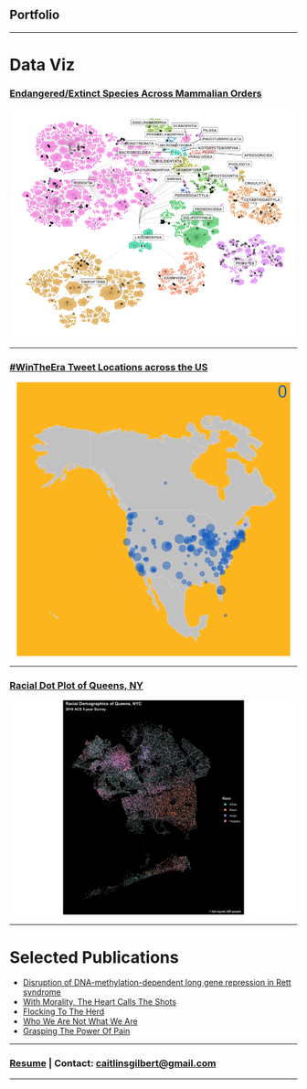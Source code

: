 ## Portfolio

---

# Data Viz 

### [Endangered/Extinct Species Across Mammalian Orders](/redlisthierarchy)
<p align="center">
<img src="images/redlist_hierarchy_plot.png?raw=true"/>
</p>

---
### [#WinTheEra Tweet Locations across the US](/petetweets)

<p align="center">
<img src="images/wintheeratweetsbyhour.gif?raw=true"/>
</p>

---
### [Racial Dot Plot of Queens, NY](/petetweets)
<p align="center">
<img src="images/queens_race_dotplot.png?raw=true"/>
</p>

---

# Selected Publications

- [Disruption of DNA-methylation-dependent long gene repression in Rett syndrome](https://www.nature.com/articles/nature14319)
- [With Morality, The Heart Calls The Shots](https://thehoya.com/gilbert-with-morality-the-heart-calls-the-shots/)
- [Flocking To The Herd](https://thehoya.com/gilbert-flocking-to-the-herd/)
- [Who We Are Not What We Are](https://thehoya.com/gilbert-who-we-are-not-what-we-are/)
- [Grasping The Power Of Pain](https://thehoya.com/gilbert-grasping-the-power-of-pain/)

---

### [Resume](/resume_CaitlinGilbert.pdf) | Contact: caitlinsgilbert@gmail.com



---
<p style="font-size:11px">
<!-- Remove above link if you don't want to attibute -->
